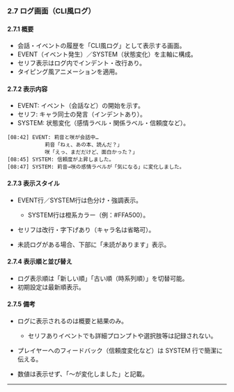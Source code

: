 ### 2.7 ログ画面（CLI風ログ）

#### 2.7.1 概要

* 会話・イベントの履歴を「CLI風ログ」として表示する画面。
* EVENT（イベント発生）／SYSTEM（状態変化）を主軸に構成。
* セリフ表示はログ内でインデント・改行あり。
* タイピング風アニメーションを適用。

#### 2.7.2 表示内容

* EVENT: イベント（会話など）の開始を示す。
* セリフ: キャラ同士の発言（インデントあり）。
* SYSTEM: 状態変化（感情ラベル・関係ラベル・信頼度など）。

```plaintext
[08:42] EVENT: 莉音と咲が会話中…
            莉音「ねぇ、あの本、読んだ？」
            咲「えっ、まだだけど、面白かった？」
[08:45] SYSTEM: 信頼度が上昇しました。
[08:47] SYSTEM: 莉音→咲の感情ラベルが「気になる」に変化しました。
```

#### 2.7.3 表示スタイル

* EVENT行／SYSTEM行は色分け・強調表示。

  * SYSTEM行は橙系カラー（例：#FFA500）。
* セリフは改行・字下げあり（キャラ名は省略可）。
* 未読ログがある場合、下部に「未読があります」表示。

#### 2.7.4 表示順と並び替え

* ログ表示順は「新しい順」「古い順（時系列順）」を切替可能。
* 初期設定は最新順表示。

#### 2.7.5 備考

* ログに表示されるのは概要と結果のみ。

  * セリフありイベントでも詳細プロンプトや選択肢等は記録されない。
* プレイヤーへのフィードバック（信頼度変化など）は SYSTEM 行で簡潔に伝える。
* 数値は表示せず、「～が変化しました」と記載。

---